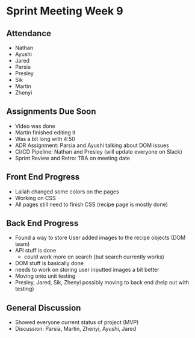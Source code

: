 # Sprint Meeting Week 9

## Attendance
- Nathan
- Ayushi
- Jared
- Parsia
- Presley
- Sik
- Martin
- Zhenyi

## Assignments Due Soon
- Video was done
- Martin finished editing it
- Was a bit long with 4:50 
- ADR Assignment: Parsia and Ayushi talking about DOM issues
- CI/CD Pipeline: Nathan and Presley (will update everyone on Slack)
- Sprint Review and Retro: TBA on meeting date

## Front End Progress
- Lailah changed some colors on the pages
- Working on CSS
- All pages still need to finish CSS (recipe page is mostly done) 

## Back End Progress
- Found a way to store User added images to the recipe objects (DOM team)
- API stuff is done
  - could work more on search (but search currently works)  
- DOM stuff is basically done
- needs to work on storing user inputted images a bit better
- Moving onto unit testing
- Presley, Jared, Sik, Zhenyi possibly moving to back end (help out with testing)

## General Discussion
- Showed everyone current status of project (MVP)
- Discussion: Parsia, Martin, Zhenyi, Ayushi, Jared
